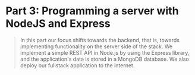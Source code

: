 # Part 3: Programming a server with NodeJS and Express
> In this part our focus shifts towards the backend, that is, towards implementing functionality on the server side of the stack. We implement a simple REST API in Node.js by using the Express library, and the application's data is stored in a MongoDB database. We also deploy our fullstack application to the internet.
